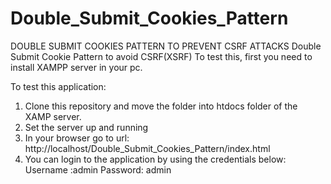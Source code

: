# Double_Submit_Cookies_Pattern
DOUBLE SUBMIT COOKIES PATTERN TO PREVENT CSRF ATTACKS
Double Submit Cookie Pattern to avoid CSRF(XSRF) 
To test this, first you need to install XAMPP server in your pc.

To test this application:

1. Clone this repository and move the folder into htdocs folder of the XAMP server.
2. Set the server up and running
3. In your browser go to url: http://localhost/Double_Submit_Cookies_Pattern/index.html
4. You can login to the application by using the credentials below: Username :admin Password: admin
